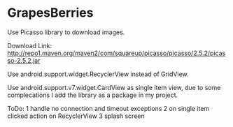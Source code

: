 # GrapesBerries

Use Picasso library to download images.

Download Link:
http://repo1.maven.org/maven2/com/squareup/picasso/picasso/2.5.2/picasso-2.5.2.jar

Use android.support.widget.RecyclerView instead of GridView.

Use android.support.v7.widget.CardView as single item view, due to some complecations I add the library as a package in my project.


ToDo:
1 handle no connection and timeout exceptions
2 on single item clicked action on RecyclerView
3 splash screen
